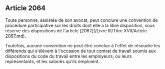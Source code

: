 Article 2064
----
Toute personne, assistée de son avocat, peut conclure une convention de
procédure participative sur les droits dont elle a la libre disposition, sous
réserve des dispositions de l'article [2067](/Livre III/Titre XVII/Article 2067.md).

Toutefois, aucune convention ne peut être conclue à l'effet de résoudre les
différends qui s'élèvent à l'occasion de tout contrat de travail soumis aux
dispositions du code du travail entre les employeurs, ou leurs représentants, et
les salariés qu'ils emploient.
